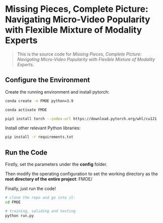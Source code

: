 # Missing Pieces, Complete Picture: Navigating Micro-Video Popularity with Flexible Mixture of Modality Experts

> This is the source code for *Missing Pieces, Complete Picture: Navigating Micro-Video Popularity with Flexible Mixture of Modality Experts*.

## Configure the Environment

Create the running environment and install pytorch:

```bash
conda create -n FMOE python=3.9

conda activate FMOE

pip3 install torch --index-url https://download.pytorch.org/whl/cu121
```

Install other relevant Python libraries:

```bash
pip install -r requirements.txt
```

## Run the Code

Firstly, set the parameters under the **config** folder. 

Then modify the operating configuration to set the working directory as the **root directory of the entire project**: FMOE/

Finally, just run the code!

```bash
# clone the repo and go into it:
cd FMOE

# training, validing and testing 
python run.py
```
